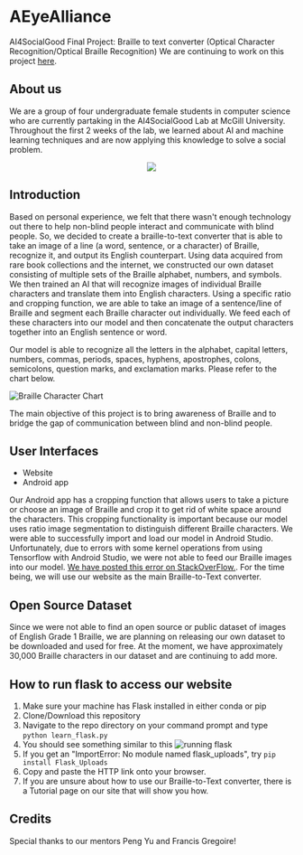 # AEyeAlliance
AI4SocialGood Final Project: Braille to text converter (Optical Character Recognition/Optical Braille Recognition)
We are continuing to work on this project [here](https://github.com/AEyeAlliance/AEyeAlliance). 

## About us ##
We are a group of four undergraduate female students in computer science who are currently partaking in the AI4SocialGood Lab at McGill University. Throughout the first 2 weeks of the lab, we learned about AI and machine learning techniques and are now applying this knowledge to solve a social problem.

<p align="center"> 
  <img src="https://github.com/HelenG123/aeye-alliance/blob/master/static/grouppic.jpg?raw=true" />
</p>

## Introduction ##
Based on personal experience, we felt that there wasn't enough technology out there to help non-blind people interact and communicate with blind people. So, we decided to create a braille-to-text converter that is able to take an image of a line (a word, sentence, or a character) of Braille, recognize it, and output its English counterpart. Using data acquired from rare book collections and the internet, we constructed our own dataset consisting of multiple sets of the Braille alphabet, numbers, and symbols. We then trained an AI that will recognize images of individual Braille characters and translate them into English characters. Using a specific ratio and cropping function, we are able to take an image of a sentence/line of Braille and segment each Braille character out individually. We feed each of these characters into our model and then concatenate the output characters together into an English sentence or word.

Our model is able to recognize all the letters in the alphabet, capital letters, numbers, commas, periods, spaces, hyphens, apostrophes, colons, semicolons, question marks, and exclamation marks. Please refer to the chart below. 

![Braille Character Chart](https://github.com/HelenG123/aeye-alliance/blob/master/static/braille_character_chart.jpg)


The main objective of this project is to bring awareness of Braille and to bridge the gap of communication between blind and non-blind people.

## User Interfaces ##
* Website
* Android app

Our Android app has a cropping function that allows users to take a picture or choose an image of Braille and crop it to get rid of white space around the characters. This cropping functionality is important because our model uses ratio image segmentation to distinguish different Braille characters. We were able to successfully import and load our model in Android Studio. Unfortunately, due to errors with some kernel operations from using Tensorflow with Android Studio, we were not able to feed our Braille images into our model. [We have posted this error on StackOverFlow.](https://stackoverflow.com/questions/50955816/java-lang-illegalargumentexception-no-opkernel-was-registered-to-support-op-ga). For the time being, we will use our website as the main Braille-to-Text converter.

## Open Source Dataset ##
Since we were not able to find an open source or public dataset of images of English Grade 1 Braille, we are planning on releasing our own dataset to be downloaded and used for free. At the moment, we have approximately 30,000 Braille characters in our dataset and are continuing to add more.

## How to run flask to access our website ##
1. Make sure your machine has Flask installed in either conda or pip
2. Clone/Download this repository
3. Navigate to the repo directory on your command prompt and type
`python learn_flask.py`
4. You should see something similar to this
![running flask](https://github.com/HelenG123/aeye-alliance/blob/master/flask.png)
5. If you get an "ImportError: No module named flask_uploads", try
`pip install Flask_Uploads`
6. Copy and paste the HTTP link onto your browser. 
7. If you are unsure about how to use our Braille-to-Text converter, there is a Tutorial page on our site that will show you how. 

## Credits ##
Special thanks to our mentors Peng Yu and Francis Gregoire!

